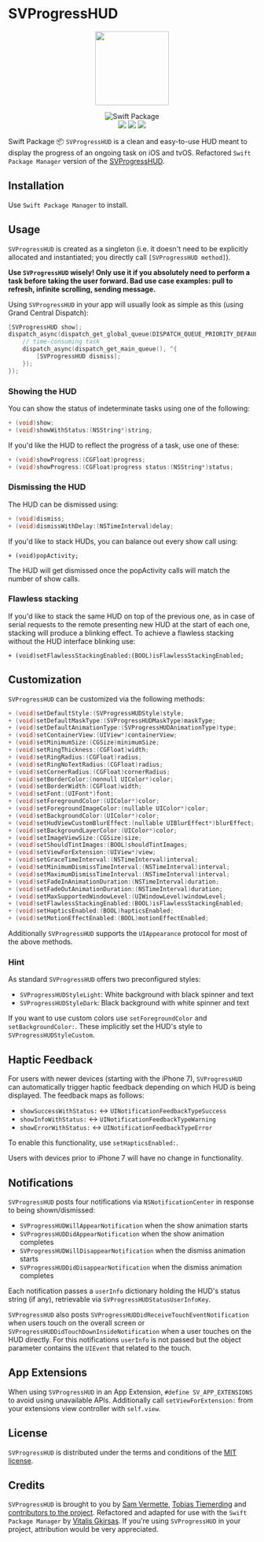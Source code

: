 # SVProgressHUD

<p align="center">
<img src="http://f.cl.ly/items/2G1F1Z0M0k0h2U3V1p39/SVProgressHUD.gif" width="150"/>
</p>

<p align="center">
<img src="https://img.shields.io/badge/SPM-Swift%20Package-FA7343?logo=Swift&style=for-the-badge&logoColor=white" alt="Swift Package">
<br>
<img src="https://img.shields.io/github/v/tag/epitonium/SVProgressHUD?color=9BD600&label=Release">
<img src="https://img.shields.io/badge/platform-iOS%20|%20tvOS-4BC51D.svg?style=flat">
<img src="https://img.shields.io/badge/license-MIT-3a3a3a">
</p>

Swift Package 📦 `SVProgressHUD` is a clean and easy-to-use HUD meant to display the progress of an ongoing task on iOS and tvOS. Refactored `Swift Package Manager` version of the [SVProgressHUD](https://github.com/SVProgressHUD/SVProgressHUD).

## Installation

Use `Swift Package Manager` to install.

## Usage

`SVProgressHUD` is created as a singleton (i.e. it doesn't need to be explicitly allocated and instantiated; you directly call `[SVProgressHUD method]`).

**Use `SVProgressHUD` wisely! Only use it if you absolutely need to perform a task before taking the user forward. Bad use case examples: pull to refresh, infinite scrolling, sending message.**

Using `SVProgressHUD` in your app will usually look as simple as this (using Grand Central Dispatch):

```objective-c
[SVProgressHUD show];
dispatch_async(dispatch_get_global_queue(DISPATCH_QUEUE_PRIORITY_DEFAULT, 0), ^{
    // time-consuming task
    dispatch_async(dispatch_get_main_queue(), ^{
        [SVProgressHUD dismiss];
    });
});
```

### Showing the HUD

You can show the status of indeterminate tasks using one of the following:

```objective-c
+ (void)show;
+ (void)showWithStatus:(NSString*)string;
```

If you'd like the HUD to reflect the progress of a task, use one of these:

```objective-c
+ (void)showProgress:(CGFloat)progress;
+ (void)showProgress:(CGFloat)progress status:(NSString*)status;
```

### Dismissing the HUD

The HUD can be dismissed using:

```objective-c
+ (void)dismiss;
+ (void)dismissWithDelay:(NSTimeInterval)delay;
```

If you'd like to stack HUDs, you can balance out every show call using:

```
+ (void)popActivity;
```

The HUD will get dismissed once the popActivity calls will match the number of show calls.

### Flawless stacking

If you'd like to stack the same HUD on top of the previous one, as in case of serial requests to the remote presenting new HUD at the start of each one, stacking will produce a blinking effect. To achieve a flawless stacking without the HUD interface blinking use:

```
+ (void)setFlawlessStackingEnabled:(BOOL)isFlawlessStackingEnabled;
```

## Customization

`SVProgressHUD` can be customized via the following methods:

```objective-c
+ (void)setDefaultStyle:(SVProgressHUDStyle)style;                      // default is SVProgressHUDStyleLight
+ (void)setDefaultMaskType:(SVProgressHUDMaskType)maskType;             // default is SVProgressHUDMaskTypeNone
+ (void)setDefaultAnimationType:(SVProgressHUDAnimationType)type;       // default is SVProgressHUDAnimationTypeFlat
+ (void)setContainerView:(UIView*)containerView;                        // default is window level
+ (void)setMinimumSize:(CGSize)minimumSize;                             // default is CGSizeZero, can be used to avoid resizing
+ (void)setRingThickness:(CGFloat)width;                                // default is 2 pt
+ (void)setRingRadius:(CGFloat)radius;                                  // default is 18 pt
+ (void)setRingNoTextRadius:(CGFloat)radius;                            // default is 24 pt
+ (void)setCornerRadius:(CGFloat)cornerRadius;                          // default is 14 pt
+ (void)setBorderColor:(nonnull UIColor*)color;                         // default is nil
+ (void)setBorderWidth:(CGFloat)width;                                  // default is 0
+ (void)setFont:(UIFont*)font;                                          // default is [UIFont preferredFontForTextStyle:UIFontTextStyleSubheadline]
+ (void)setForegroundColor:(UIColor*)color;                             // default is [UIColor blackColor], only used for SVProgressHUDStyleCustom
+ (void)setForegroundImageColor:(nullable UIColor*)color;               // default is the same as foregroundColor
+ (void)setBackgroundColor:(UIColor*)color;                             // default is [UIColor whiteColor], only used for SVProgressHUDStyleCustom
+ (void)setHudViewCustomBlurEffect:(nullable UIBlurEffect*)blurEffect;  // default is nil, only used for SVProgressHUDStyleCustom, can be combined with backgroundColor
+ (void)setBackgroundLayerColor:(UIColor*)color;                        // default is [UIColor colorWithWhite:0 alpha:0.4], only used for SVProgressHUDMaskTypeCustom
+ (void)setImageViewSize:(CGSize)size;                                  // default is 28x28 pt
+ (void)setShouldTintImages:(BOOL)shouldTintImages;                     // default is YES
+ (void)setViewForExtension:(UIView*)view;                              // default is nil, only used if #define SV_APP_EXTENSIONS is set
+ (void)setGraceTimeInterval:(NSTimeInterval)interval;                  // default is 0 seconds
+ (void)setMinimumDismissTimeInterval:(NSTimeInterval)interval;         // default is 5.0 seconds
+ (void)setMaximumDismissTimeInterval:(NSTimeInterval)interval;         // default is infinite
+ (void)setFadeInAnimationDuration:(NSTimeInterval)duration;            // default is 0.15 seconds
+ (void)setFadeOutAnimationDuration:(NSTimeInterval)duration;           // default is 0.15 seconds
+ (void)setMaxSupportedWindowLevel:(UIWindowLevel)windowLevel;          // default is UIWindowLevelNormal
+ (void)setFlawlessStackingEnabled:(BOOL)isFlawlessStackingEnabled;     // default is NO
+ (void)setHapticsEnabled:(BOOL)hapticsEnabled;                         // default is NO
+ (void)setMotionEffectEnabled:(BOOL)motionEffectEnabled;               // default is YES
```

Additionally `SVProgressHUD` supports the `UIAppearance` protocol for most of the above methods.

### Hint

As standard `SVProgressHUD` offers two preconfigured styles:

* `SVProgressHUDStyleLight`: White background with black spinner and text
* `SVProgressHUDStyleDark`: Black background with white spinner and text

If you want to use custom colors use `setForegroundColor` and `setBackgroundColor:`. These implicitly set the HUD's style to `SVProgressHUDStyleCustom`.

## Haptic Feedback

For users with newer devices (starting with the iPhone 7), `SVProgressHUD` can automatically trigger haptic feedback depending on which HUD is being displayed. The feedback maps as follows:

* `showSuccessWithStatus:` <-> `UINotificationFeedbackTypeSuccess`
* `showInfoWithStatus:` <-> `UINotificationFeedbackTypeWarning`
* `showErrorWithStatus:` <-> `UINotificationFeedbackTypeError`

To enable this functionality, use `setHapticsEnabled:`.

Users with devices prior to iPhone 7 will have no change in functionality.

## Notifications

`SVProgressHUD` posts four notifications via `NSNotificationCenter` in response to being shown/dismissed:
* `SVProgressHUDWillAppearNotification` when the show animation starts
* `SVProgressHUDDidAppearNotification` when the show animation completes
* `SVProgressHUDWillDisappearNotification` when the dismiss animation starts
* `SVProgressHUDDidDisappearNotification` when the dismiss animation completes

Each notification passes a `userInfo` dictionary holding the HUD's status string (if any), retrievable via `SVProgressHUDStatusUserInfoKey`.

`SVProgressHUD` also posts `SVProgressHUDDidReceiveTouchEventNotification` when users touch on the overall screen or `SVProgressHUDDidTouchDownInsideNotification` when a user touches on the HUD directly. For this notifications `userInfo` is not passed but the object parameter contains the `UIEvent` that related to the touch.

## App Extensions

When using `SVProgressHUD` in an App Extension, `#define SV_APP_EXTENSIONS` to avoid using unavailable APIs. Additionally call `setViewForExtension:` from your extensions view controller with `self.view`.

## License

`SVProgressHUD` is distributed under the terms and conditions of the [MIT license](https://github.com/SVProgressHUD/SVProgressHUD/blob/master/LICENSE).

## Credits

`SVProgressHUD` is brought to you by [Sam Vermette](http://samvermette.com), [Tobias Tiemerding](http://tiemerding.com) and [contributors to the project](https://github.com/SVProgressHUD/SVProgressHUD/contributors). Refactored and adapted for use with the `Swift Package Manager` by [Vitalis Gkirsas](https://github.com/epitonium). If you're using `SVProgressHUD` in your project, attribution would be very appreciated.
